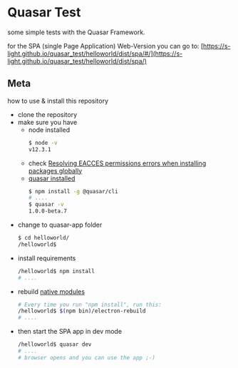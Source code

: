 <!--lint disable list-item-indent-->
<!--lint disable list-item-bullet-indent-->

# Quasar Test

some simple tests with the Quasar Framework.

for the SPA (single Page Application) Web-Version you can go to:
[https://s-light.github.io/quasar_test/helloworld/dist/spa/#/](https://s-light.github.io/quasar_test/helloworld/dist/spa/)


## Meta
how to use & install this repository
- clone the repository
- make sure you have
    - node installed  
        ```bash
        $ node -v
        v12.3.1
        ```
    - check [Resolving EACCES permissions errors when installing packages globally](https://docs.npmjs.com/resolving-eacces-permissions-errors-when-installing-packages-globally)
    - [quasar installed](https://quasar.dev/quasar-cli/installation)  
        ```bash
        $ npm install -g @quasar/cli
        # ....
        $ quasar -v
        1.0.0-beta.7
        ```
- change to quasar-app folder
    ```bash
    $ cd helloworld/
    /helloworld$
    ```
- install requirements
    ```bash
    /helloworld$ npm install
    # ....
    ```
- rebuild [native modules](https://electronjs.org/docs/tutorial/using-native-node-modules)
    ```bash
    # Every time you run "npm install", run this:
    /helloworld$ $(npm bin)/electron-rebuild
    # ....
    ```
- then start the SPA app in dev mode
    ```bash
    /helloworld$ quasar dev
    # ....
    # browser opens and you can use the app ;-)
    ```
